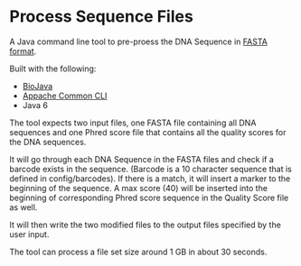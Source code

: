 Process Sequence Files
======================

A Java command line tool to pre-proess the DNA Sequence in [FASTA format](http://en.wikipedia.org/wiki/FASTA_format).

Built with the following:
- [BioJava](http://www.biojava.org/)
- [Appache Common CLI](http://commons.apache.org/proper/commons-cli/)
- Java 6


The tool expects two input files, one FASTA file containing all DNA sequences and one Phred score file that contains all
the quality scores for the DNA sequences.

It will go through each DNA Sequence in the FASTA files and check if a barcode exists in the sequence.  (Barcode is a 10
character sequence that is defined in config/barcodes).  If there is a match, it will insert a marker to the beginning
of the sequence.  A max score (40) will be inserted into the beginning of corresponding Phred score sequence in the
Quality Score file as well.

It will then write the two modified files to the output files specified by the user input.

The tool can process a file set size around 1 GB in about 30 seconds.
